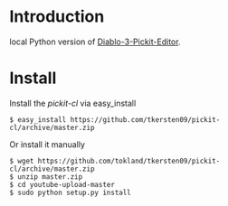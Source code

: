 Introduction
============
local Python version of [Diablo-3-Pickit-Editor](https://github.com/Velok/Diablo-3-Pickit-Editor).

Install
=======

Install the _pickit-cl_ via easy_install

```
$ easy_install https://github.com/tkersten09/pickit-cl/archive/master.zip
```

Or install it manually

```
$ wget https://github.com/tokland/tkersten09/pickit-cl/archive/master.zip
$ unzip master.zip
$ cd youtube-upload-master
$ sudo python setup.py install
